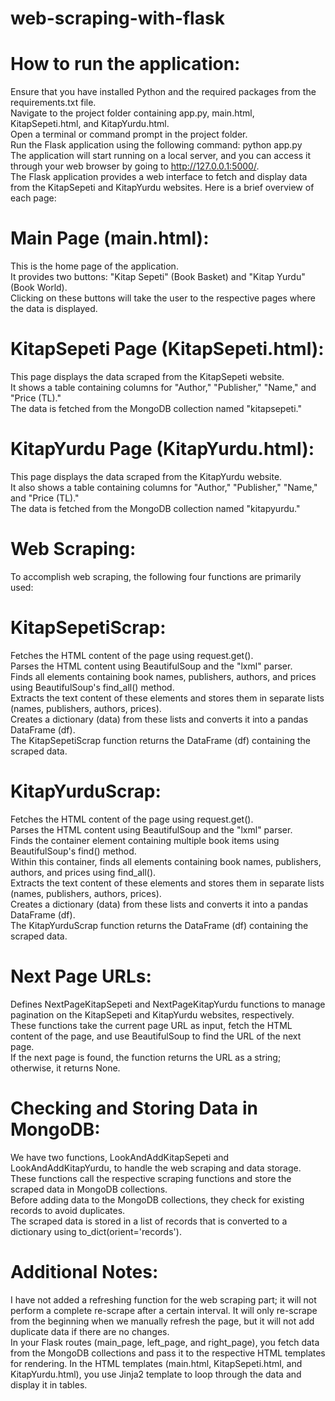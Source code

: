 # web-scraping-with-flask
# How to run the application:  
Ensure that you have installed Python and the required packages from the requirements.txt file.  
Navigate to the project folder containing app.py, main.html, KitapSepeti.html, and KitapYurdu.html.  
Open a terminal or command prompt in the project folder.  
Run the Flask application using the following command: python app.py  
The application will start running on a local server, and you can access it through your web browser by going to http://127.0.0.1:5000/.  
The Flask application provides a web interface to fetch and display data from the KitapSepeti and KitapYurdu websites. Here is a brief overview of each page:  
# Main Page (main.html):
This is the home page of the application.  
It provides two buttons: "Kitap Sepeti" (Book Basket) and "Kitap Yurdu" (Book World).  
Clicking on these buttons will take the user to the respective pages where the data is displayed.  
# KitapSepeti Page (KitapSepeti.html):  
This page displays the data scraped from the KitapSepeti website.  
It shows a table containing columns for "Author," "Publisher," "Name," and "Price (TL)."  
The data is fetched from the MongoDB collection named "kitapsepeti."  
# KitapYurdu Page (KitapYurdu.html):  
This page displays the data scraped from the KitapYurdu website.  
It also shows a table containing columns for "Author," "Publisher," "Name," and "Price (TL)."  
The data is fetched from the MongoDB collection named "kitapyurdu."  
# Web Scraping:  
To accomplish web scraping, the following four functions are primarily used:  
# KitapSepetiScrap:  
Fetches the HTML content of the page using request.get().  
Parses the HTML content using BeautifulSoup and the "lxml" parser.  
Finds all elements containing book names, publishers, authors, and prices using BeautifulSoup's find_all() method.  
Extracts the text content of these elements and stores them in separate lists (names, publishers, authors, prices).  
Creates a dictionary (data) from these lists and converts it into a pandas DataFrame (df).  
The KitapSepetiScrap function returns the DataFrame (df) containing the scraped data.  
# KitapYurduScrap:  
Fetches the HTML content of the page using request.get().  
Parses the HTML content using BeautifulSoup and the "lxml" parser.  
Finds the container element containing multiple book items using BeautifulSoup's find() method.  
Within this container, finds all elements containing book names, publishers, authors, and prices using find_all().  
Extracts the text content of these elements and stores them in separate lists (names, publishers, authors, prices).  
Creates a dictionary (data) from these lists and converts it into a pandas DataFrame (df).  
The KitapYurduScrap function returns the DataFrame (df) containing the scraped data.  
# Next Page URLs:  
Defines NextPageKitapSepeti and NextPageKitapYurdu functions to manage pagination on the KitapSepeti and KitapYurdu websites, respectively.  
These functions take the current page URL as input, fetch the HTML content of the page, and use BeautifulSoup to find the URL of the next page.  
If the next page is found, the function returns the URL as a string; otherwise, it returns None.  
# Checking and Storing Data in MongoDB:  
We have two functions, LookAndAddKitapSepeti and LookAndAddKitapYurdu, to handle the web scraping and data storage.  
These functions call the respective scraping functions and store the scraped data in MongoDB collections.  
Before adding data to the MongoDB collections, they check for existing records to avoid duplicates.  
The scraped data is stored in a list of records that is converted to a dictionary using to_dict(orient='records').  
# Additional Notes:  
I have not added a refreshing function for the web scraping part; it will not perform a complete re-scrape after a certain interval. It will only re-scrape from the beginning when we manually refresh the page, but it will not add duplicate data if there are no changes.  
In your Flask routes (main_page, left_page, and right_page), you fetch data from the MongoDB collections and pass it to the respective HTML templates for rendering. In the HTML templates (main.html, KitapSepeti.html, and KitapYurdu.html), you use Jinja2 template to loop through the data and display it in tables.  
